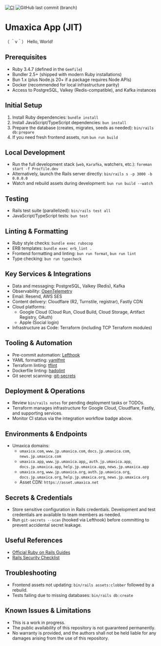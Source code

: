 [![CI](https://github.com/seahal/umaxica-app-jit/actions/workflows/integration.yml/badge.svg?branch=main)](https://github.com/seahal/umaxica-app-jit/actions/workflows/integration.yml) ![GitHub last commit (branch)](https://img.shields.io/github/last-commit/seahal/umaxica-app-jit/main)

# Umaxica App (JIT)
（ ＾ν＾） Hello, World!

## Prerequisites

- Ruby 3.4.7 (defined in the `Gemfile`)
- Bundler 2.5+ (shipped with modern Ruby installations)
- Bun 1.x (plus Node.js 20+ if a package requires Node APIs)
- Docker (recommended for local infrastructure parity)
- Access to PostgreSQL, Valkey (Redis-compatible), and Kafka instances

## Initial Setup

1. Install Ruby dependencies: `bundle install`
2. Install JavaScript/TypeScript dependencies: `bun install`
3. Prepare the database (creates, migrates, seeds as needed): `bin/rails db:prepare`
4. If you need fresh frontend assets, run `bun run build`

## Local Development

- Run the full development stack (`web`, `Karafka`, watchers, etc.): `foreman start -f Procfile.dev`
- Alternatively, launch the Rails server directly: `bin/rails s -p 3000 -b 0.0.0.0`
- Watch and rebuild assets during development: `bun run build --watch`

## Testing

- Rails test suite (parallelized): `bin/rails test all`
- JavaScript/TypeScript tests: `bun test`

## Linting & Formatting

- Ruby style checks: `bundle exec rubocop`
- ERB templates: `bundle exec erb_lint .`
- Frontend formatting and linting: `bun run format`, `bun run lint`
- Type checking: `bun run typecheck`

## Key Services & Integrations

- Data and messaging: PostgreSQL, Valkey (Redis), Kafka
- Observability: [OpenTelemetry](https://opentelemetry.io/)
- Email: Resend, AWS SES
- Content delivery: Cloudflare (R2, Turnstile, registrar), Fastly CDN
- Cloud platforms:
  - Google Cloud (Cloud Run, Cloud Build, Cloud Storage, Artifact Registry, OAuth)
  - Apple (Social login)
- Infrastructure as Code: Terraform (including TCP Terraform modules)

## Tooling & Automation

- Pre-commit automation: [Lefthook](https://github.com/evilmartians/lefthook)
- YAML formatting: [yamlfmt](https://github.com/google/yamlfmt)
- Terraform linting: [tflint](https://github.com/terraform-linters/tflint)
- Dockerfile linting: [hadolint](https://github.com/hadolint/hadolint)
- Git secret scanning: [git-secrets](https://github.com/awslabs/git-secrets)

## Deployment & Operations

- Review `bin/rails notes` for pending deployment tasks or TODOs.
- Terraform manages infrastructure for Google Cloud, Cloudflare, Fastly, and supporting services.
- Monitor CI status via the integration workflow badge above.

## Environments & Endpoints

- Umaxica domains:
  - `umaxica.com`, `www.jp.umaxica.com`, `docs.jp.umaxica.com`, `news.jp.umaxica.com`
  - `umaxica.app`, `www.jp.umaxica.app`,, `auth.jp.umaxica.app`, `docs.jp.umaxica.app`, `help.jp.umaxica.app`, `news.jp.umaxica.app`
  - `umaxica.org`, `www.jp.umaxica.org`, `auth.jp.umaxica.org`, `docs.jp.umaxica.org`, `help.jp.umaxica.org`, `news.jp.umaxica.org`
  - Asset CDN: `https://asset.umaxica.net`

## Secrets & Credentials
- Store sensitive configuration in Rails credentials. Development and test credentials are available to team members as needed.
- Run `git-secrets --scan` (hooked via Lefthook) before committing to prevent accidental secret leakage.

## Useful References
- [Official Ruby on Rails Guides](https://rubyonrails.org/)
- [Rails Security Checklist](https://github.com/eliotsykes/rails-security-checklist)

## Troubleshooting
- Frontend assets not updating: `bin/rails assets:clobber` followed by a rebuild.
- Tests failing due to missing databases: `bin/rails db:create`

## Known Issues & Limitations
- This is a work in progress.
- The public availability of this repository is not guaranteed permanently.
- No warranty is provided, and the authors shall not be held liable for any damages arising from the use of this repository.

